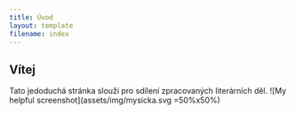 ```yaml
---
title: Úvod
layout: template
filename: index
---
```


## Vítej

Tato jedoduchá stránka slouží pro sdílení zpracovaných literárních děl.
![My helpful screenshot](assets/img/mysicka.svg =50%x50%)

